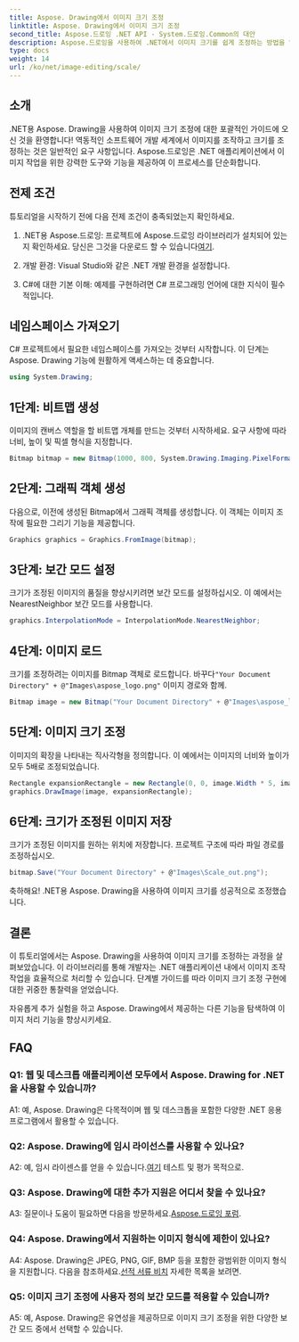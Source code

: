 ```yaml
---
title: Aspose. Drawing에서 이미지 크기 조정
linktitle: Aspose. Drawing에서 이미지 크기 조정
second_title: Aspose.드로잉 .NET API - System.드로잉.Common의 대안
description: Aspose.드로잉을 사용하여 .NET에서 이미지 크기를 쉽게 조정하는 방법을 알아보세요. 당사의 단계별 가이드는 원활한 통합을 보장하고 강력한 이미지 조작 기능을 제공합니다.
type: docs
weight: 14
url: /ko/net/image-editing/scale/
---
```

## 소개

.NET용 Aspose. Drawing을 사용하여 이미지 크기 조정에 대한 포괄적인 가이드에 오신 것을 환영합니다! 역동적인 소프트웨어 개발 세계에서 이미지를 조작하고 크기를 조정하는 것은 일반적인 요구 사항입니다. Aspose.드로잉은 .NET 애플리케이션에서 이미지 작업을 위한 강력한 도구와 기능을 제공하여 이 프로세스를 단순화합니다.

## 전제 조건

튜토리얼을 시작하기 전에 다음 전제 조건이 충족되었는지 확인하세요.

1.  .NET용 Aspose.드로잉: 프로젝트에 Aspose.드로잉 라이브러리가 설치되어 있는지 확인하세요. 당신은 그것을 다운로드 할 수 있습니다[여기](https://releases.aspose.com/drawing/net/).

2. 개발 환경: Visual Studio와 같은 .NET 개발 환경을 설정합니다.

3. C#에 대한 기본 이해: 예제를 구현하려면 C# 프로그래밍 언어에 대한 지식이 필수적입니다.

## 네임스페이스 가져오기

C# 프로젝트에서 필요한 네임스페이스를 가져오는 것부터 시작합니다. 이 단계는 Aspose. Drawing 기능에 원활하게 액세스하는 데 중요합니다.

```csharp
using System.Drawing;
```

## 1단계: 비트맵 생성

이미지의 캔버스 역할을 할 비트맵 개체를 만드는 것부터 시작하세요. 요구 사항에 따라 너비, 높이 및 픽셀 형식을 지정합니다.

```csharp
Bitmap bitmap = new Bitmap(1000, 800, System.Drawing.Imaging.PixelFormat.Format32bppPArgb);
```

## 2단계: 그래픽 객체 생성

다음으로, 이전에 생성된 Bitmap에서 그래픽 객체를 생성합니다. 이 객체는 이미지 조작에 필요한 그리기 기능을 제공합니다.

```csharp
Graphics graphics = Graphics.FromImage(bitmap);
```

## 3단계: 보간 모드 설정

크기가 조정된 이미지의 품질을 향상시키려면 보간 모드를 설정하십시오. 이 예에서는 NearestNeighbor 보간 모드를 사용합니다.

```csharp
graphics.InterpolationMode = InterpolationMode.NearestNeighbor;
```

## 4단계: 이미지 로드

 크기를 조정하려는 이미지를 Bitmap 객체로 로드합니다. 바꾸다`"Your Document Directory" + @"Images\aspose_logo.png"` 이미지 경로와 함께.

```csharp
Bitmap image = new Bitmap("Your Document Directory" + @"Images\aspose_logo.png");
```

## 5단계: 이미지 크기 조정

이미지의 확장을 나타내는 직사각형을 정의합니다. 이 예에서는 이미지의 너비와 높이가 모두 5배로 조정되었습니다.

```csharp
Rectangle expansionRectangle = new Rectangle(0, 0, image.Width * 5, image.Height * 5);
graphics.DrawImage(image, expansionRectangle);
```

## 6단계: 크기가 조정된 이미지 저장

크기가 조정된 이미지를 원하는 위치에 저장합니다. 프로젝트 구조에 따라 파일 경로를 조정하십시오.

```csharp
bitmap.Save("Your Document Directory" + @"Images\Scale_out.png");
```

축하해요! .NET용 Aspose. Drawing을 사용하여 이미지 크기를 성공적으로 조정했습니다.

## 결론

이 튜토리얼에서는 Aspose. Drawing을 사용하여 이미지 크기를 조정하는 과정을 살펴보았습니다. 이 라이브러리를 통해 개발자는 .NET 애플리케이션 내에서 이미지 조작 작업을 효율적으로 처리할 수 있습니다. 단계별 가이드를 따라 이미지 크기 조정 구현에 대한 귀중한 통찰력을 얻었습니다.

자유롭게 추가 실험을 하고 Aspose. Drawing에서 제공하는 다른 기능을 탐색하여 이미지 처리 기능을 향상시키세요.

## FAQ

### Q1: 웹 및 데스크톱 애플리케이션 모두에서 Aspose. Drawing for .NET을 사용할 수 있습니까?

A1: 예, Aspose. Drawing은 다목적이며 웹 및 데스크톱을 포함한 다양한 .NET 응용 프로그램에서 활용할 수 있습니다.

### Q2: Aspose. Drawing에 임시 라이선스를 사용할 수 있나요?

 A2: 예, 임시 라이센스를 얻을 수 있습니다.[여기](https://purchase.aspose.com/temporary-license/) 테스트 및 평가 목적으로.

### Q3: Aspose. Drawing에 대한 추가 지원은 어디서 찾을 수 있나요?

 A3: 질문이나 도움이 필요하면 다음을 방문하세요.[Aspose.드로잉 포럼](https://forum.aspose.com/c/diagram/17).

### Q4: Aspose. Drawing에서 지원하는 이미지 형식에 제한이 있나요?

 A4: Aspose. Drawing은 JPEG, PNG, GIF, BMP 등을 포함한 광범위한 이미지 형식을 지원합니다. 다음을 참조하세요.[선적 서류 비치](https://reference.aspose.com/drawing/net/) 자세한 목록을 보려면.

### Q5: 이미지 크기 조정에 사용자 정의 보간 모드를 적용할 수 있습니까?

A5: 예, Aspose. Drawing은 유연성을 제공하므로 이미지 크기 조정을 위한 다양한 보간 모드 중에서 선택할 수 있습니다.